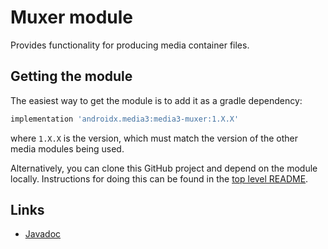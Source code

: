 # Muxer module

Provides functionality for producing media container files.

## Getting the module

The easiest way to get the module is to add it as a gradle dependency:

```gradle
implementation 'androidx.media3:media3-muxer:1.X.X'
```

where `1.X.X` is the version, which must match the version of the other media
modules being used.

Alternatively, you can clone this GitHub project and depend on the module
locally. Instructions for doing this can be found in the [top level README][].

[top level README]: ../../README.md

## Links

*   [Javadoc][]

[Javadoc]: https://developer.android.com/reference/androidx/media3/muxer/package-summary
